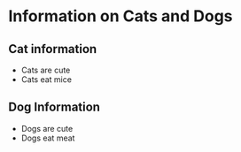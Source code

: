 # Information on Cats and Dogs


## Cat information

* Cats are cute
* Cats eat mice

## Dog Information

* Dogs are cute
* Dogs eat meat

